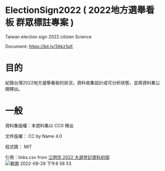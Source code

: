 # ElectionSign2022 ( 2022地方選舉看板 群眾標註專案 )

Taiwan election sign 2022 citizen Science

Document: https://bit.ly/3Akz1pX

# 目的

紀錄台灣2022地方選舉看板的狀況，資料收集設計成可分析狀態，並將資料集公開釋出。

# 一般
資料集版權：本資料集以 CC0 釋出

文件版權： CC by Name 4.0

程式碼： MIT

引用：links.csv from [江明宗 2022 大選登記資料初探](https://www.facebook.com/k.olc.tw/posts/pfbid02UMPw9ZkEDu7fttJHBhvitTAy4Jm7Ca3TBLPUd2C9cQ48UEd7Wm1NeP2a1mtubximl)
![截圖 2022-08-29 下午8 58 53](https://user-images.githubusercontent.com/13050114/187377843-eb5774a4-7b3c-45a1-9866-8125b073641a.png)


